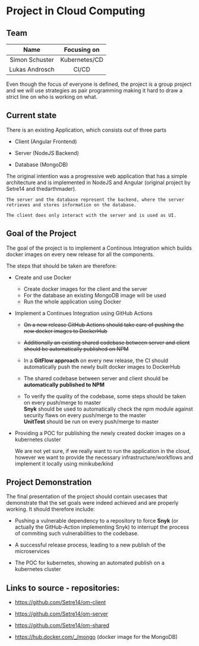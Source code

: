 # Project in Cloud Computing

## Team
|Name            |    Focusing on         |
|:--------------:|:----------------------:|
| Simon Schuster |        Kubernetes/CD   |
| Lukas Androsch |     CI/CD      	  |

Even though the focus of everyone is defined, the project is a group project and we will use strategies as pair programming making it hard to draw a strict line on who is working on what.

## Current state
There is an existing Application, which consists out of three parts 

- Client (Angular Frontend)
	
- Server (NodeJS Backend)

- Database (MongoDB)

The original intention was a progressive web application that has a simple architecture and is implemented in NodeJS and Angular (original project by Setre14 and thedarthmader).

	The server and the database represent the backend, where the server retrieves and stores information on the database. 

	The client does only interact with the server and is used as UI.

## Goal of the Project

The goal of the project is to implement a Continous Integration which builds docker images on every new release for all the components. 

The steps that should be taken are therefore:

- Create and use Docker
	
	- Create docker images for the client and the server
	- For the database an existing MongoDB image will be used
	- Run the whole application using Docker

- Implement a Continues Integration using GitHub Actions

	- ~~On a new release GitHub Actions should take care of pushing the new docker images to DockerHub~~
	- ~~Additionally an existing shared codebase between server and client should be automatically published on NPM~~
		
	- In a **GitFlow approach** on every new release, the CI should automatically push the newly built docker images to DockerHub
	- The shared codebase between server and client should be **automatically published to NPM** 
	- To verify the quality of the codebase, some steps should be taken on every push/merge to master <br>
	**Snyk** should be used to automatically check the npm module against security flaws on every push/merge to the master <br>
	**UnitTest** should be run on every push/merge to master 
	
- Providing a POC for publishing the newly created docker images on a kubernetes cluster

	We are not yet sure, if we really want to run the application in the cloud, however we want to provide the necessary infrastructure/workflows and implement it locally using minikube/kind

## Project Demonstration

The final presentation of the project should contain usecases that demonstrate that the set goals were indeed achieved and are properly working. It should therefore include: 

- Pushing a vulnerable dependency to a repository to force **Snyk** (or actually the GitHub-Action implementing Snyk) to interrupt the process of commiting such vulnerabilities to the codebase. 

- A successful release process, leading to a new publish of the microservices

- The POC for kubernetes, showing an automated publish on a kubernetes cluster

## Links to source - repositories:

- https://github.com/Setre14/om-client
- https://github.com/Setre14/om-server
- https://github.com/Setre14/om-shared

- https://hub.docker.com/_/mongo (docker image for the MongoDB)
